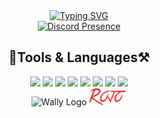 <div align="center">
  <a href="https://git.io/typing-svg">
    <img src="https://readme-typing-svg.demolab.com?font=Fira+Code&pause=1000&color=F7F7F7&center=true&vCenter=true&width=500&lines=Hello, +i'm+174gb;Welcome+to+my+profile" alt="Typing SVG">
  </a>
</div>

<div align="center">
  <a href="https://discord.com/users/813219711772262413">
    <img src="https://lanyard.cnrad.dev/api/813219711772262413" alt="Discord Presence">
  </a>
</div>

<h2 align="center">📜Tools & Languages⚒️</h2>
<p align="center">
  <img src="https://img.shields.io/badge/JavaScript-323330?style=for-the-badge&logo=javascript&logoColor=F7DF1E"/>
  <img src="https://img.shields.io/badge/Node.js-43853D?style=for-the-badge&logo=node.js&logoColor=white"/>
  <img src="https://img.shields.io/badge/HTML5-E34F26?style=for-the-badge&logo=html5&logoColor=white"/>
  <img src="https://img.shields.io/badge/CSS3-1572B6?style=for-the-badge&logo=css3&logoColor=white"/>
  <img src="https://img.shields.io/badge/lua-%232C2D72.svg?style=for-the-badge&logo=lua&logoColor=white"/>
  <img src="https://img.shields.io/badge/Luau-%232C2D72.svg?style=for-the-badge&logo=lua&logoColor=white"/>
  <img src="https://img.shields.io/badge/Git-F05032?style=for-the-badge&logo=git&logoColor=white"/>
  <img src="https://img.shields.io/badge/VS%20Code-0078d7?style=for-the-badge&logo=visual-studio-code&logoColor=white"/>
  <br>
  <img src="https://github.com/UpliftGames/wally/blob/main/wally-logo.svg" width="90" height="auto" alt="Wally Logo"/>
  <img src="https://github.com/rojo-rbx/rojo/blob/master/assets/brand_images/logo-512.png" width="60" height="auto" alt="Rojo Logo"/>
</p>
